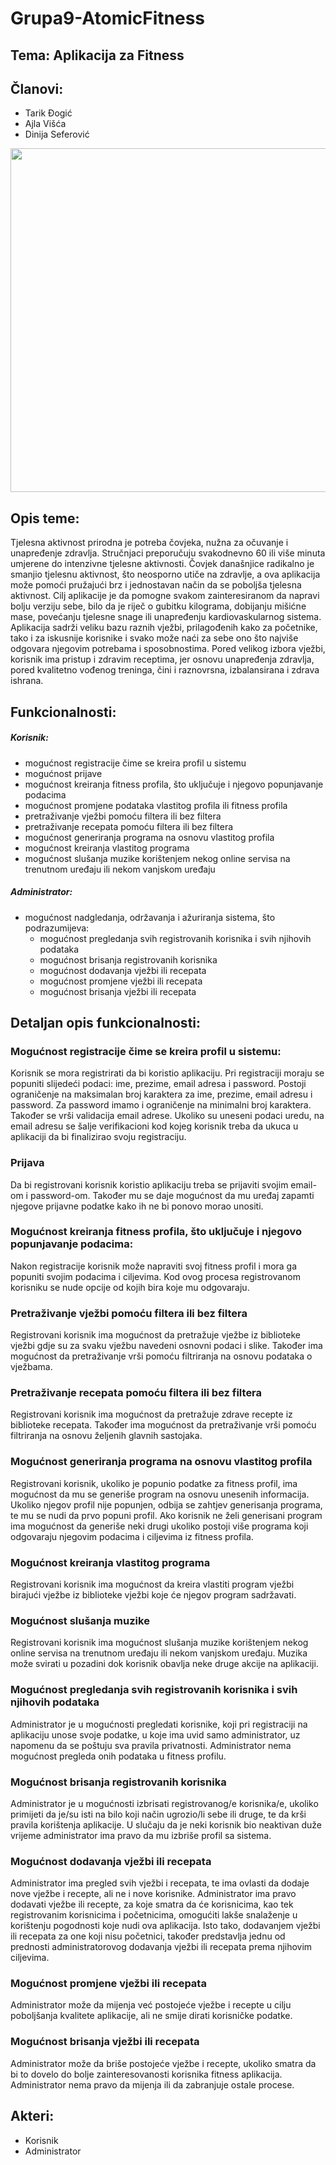 
# Grupa9-AtomicFitness
## Tema: Aplikacija za Fitness
## Članovi:
* Tarik Đogić 
* Ajla Višća 
* Dinija Seferović 

<p align="center">
<img src="https://user-images.githubusercontent.com/64585658/111088792-35575000-8529-11eb-9afe-ae09d0769559.jpg" width="550">
</p>

## Opis teme:
Tjelesna aktivnost prirodna je potreba čovjeka, nužna za očuvanje i unapređenje zdravlja. 
Stručnjaci preporučuju svakodnevno 60 ili više minuta umjerene do intenzivne tjelesne aktivnosti.
Čovjek današnjice radikalno je smanjio tjelesnu aktivnost, što neosporno utiče na zdravlje, a ova aplikacija može pomoći pružajući brz i jednostavan način da se poboljša tjelesna aktivnost. Cilj aplikacije je da pomogne svakom zainteresiranom da napravi bolju verziju sebe, bilo da je riječ o gubitku kilograma, dobijanju mišićne mase, povećanju tjelesne snage ili unapređenju kardiovaskularnog sistema. Aplikacija sadrži veliku bazu raznih vježbi, prilagođenih kako za početnike, tako i za iskusnije korisnike i svako može naći za sebe ono što najviše odgovara njegovim potrebama i sposobnostima. Pored velikog izbora vježbi, korisnik ima pristup i zdravim receptima, jer osnovu unapređenja zdravlja, pored  kvalitetno vođenog treninga, čini i raznovrsna, izbalansirana i zdrava ishrana.

## Funkcionalnosti:
##### Korisnik:
- mogućnost registracije čime se kreira profil u sistemu
- mogućnost prijave
- mogućnost kreiranja fitness profila, što uključuje i njegovo popunjavanje podacima
- mogućnost promjene podataka vlastitog profila ili fitness profila
- pretraživanje vježbi pomoću filtera ili bez filtera
- pretraživanje recepata pomoću filtera ili bez filtera
- mogućnost generiranja programa na osnovu vlastitog profila
- mogućnost kreiranja vlastitog programa
- mogućnost slušanja muzike korištenjem nekog online servisa na trenutnom uređaju ili nekom vanjskom uređaju

##### Administrator:
- mogućnost nadgledanja, održavanja i ažuriranja sistema, što podrazumijeva:
    - mogućnost pregledanja svih registrovanih korisnika i svih njihovih podataka
    - mogućnost brisanja registrovanih korisnika
    - mogućnost dodavanja vježbi ili recepata
    - mogućnost promjene vježbi ili recepata
    - mogućnost brisanja vježbi ili recepata

## Detaljan opis funkcionalnosti:

### Mogućnost registracije čime se kreira profil u sistemu:
   
   Korisnik se mora registrirati da bi koristio aplikaciju. Pri registraciji moraju se popuniti slijedeći podaci: ime, prezime, email adresa i password.
   Postoji ograničenje na maksimalan broj karaktera za ime, prezime, email adresu i password. Za password imamo i ograničenje na minimalni broj karaktera. Također se vrši validacija email adrese. Ukoliko su uneseni podaci uredu,
   na email adresu se šalje verifikacioni kod kojeg korisnik treba da ukuca u aplikaciji da bi finalizirao svoju registraciju.
   
### Prijava

   Da bi registrovani korisnik koristio aplikaciju treba se prijaviti svojim email-om i password-om. Također mu se daje mogućnost da mu uređaj zapamti njegove prijavne podatke kako ih ne bi ponovo morao unositi.
   
### Mogućnost kreiranja fitness profila, što uključuje i njegovo popunjavanje podacima:

   Nakon registracije korisnik može napraviti svoj fitness profil i mora ga popuniti svojim podacima i ciljevima. Kod ovog procesa registrovanom korisniku se nude opcije od kojih bira koje mu odgovaraju. 
    
### Pretraživanje vježbi pomoću filtera ili bez filtera
    
   Registrovani korisnik ima mogućnost da pretražuje vježbe iz biblioteke vježbi gdje su za svaku vježbu navedeni osnovni podaci i slike. Također ima mogućnost da 
   pretraživanje vrši pomoću filtriranja na osnovu podataka o vježbama.
    
### Pretraživanje recepata pomoću filtera ili bez filtera

   Registrovani korisnik ima mogućnost da pretražuje zdrave recepte iz biblioteke recepata. Također ima mogućnost da pretraživanje vrši pomoću filtriranja na osnovu 
   željenih glavnih sastojaka.
   
### Mogućnost generiranja programa na osnovu vlastitog profila

   Registrovani korisnik, ukoliko je popunio podatke za fitness profil, ima mogućnost da mu se generiše program na osnovu unesenih informacija. Ukoliko njegov profil nije
   popunjen, odbija se zahtjev generisanja programa, te mu se nudi da prvo popuni profil. Ako korisnik ne želi generisani program ima mogućnost da generiše neki drugi ukoliko  postoji više programa koji odgovaraju njegovim podacima i ciljevima iz fitness profila.
   
### Mogućnost kreiranja vlastitog programa

   Registrovani korisnik ima mogućnost da kreira vlastiti program vježbi birajući vježbe iz biblioteke vježbi koje će njegov program sadržavati.
   
### Mogućnost slušanja muzike 

   Registrovani korisnik ima mogućnost slušanja muzike korištenjem nekog online servisa na trenutnom uređaju ili nekom vanjskom uređaju. Muzika može svirati u pozadini
   dok korisnik obavlja neke druge akcije na aplikaciji.


### Mogućnost pregledanja svih registrovanih korisnika i svih njihovih podataka

   Administrator je u mogućnosti pregledati korisnike, koji pri registraciji na aplikaciju unose svoje podatke, u koje ima uvid samo administrator, uz napomenu da se poštuju sva    pravila privatnosti. Administrator nema mogućnost pregleda onih podataka u fitness profilu. 
   
### Mogućnost brisanja registrovanih korisnika
   
   Administrator je u mogućnosti izbrisati registrovanog/e korisnika/e, ukoliko primijeti da je/su isti na bilo koji način ugrozio/li sebe ili druge, te da krši pravila            korištenja aplikacije. U slučaju da je neki korisnik bio neaktivan duže vrijeme administrator ima pravo da mu izbriše profil sa sistema.
   
### Mogućnost dodavanja vježbi ili recepata
   
   Administrator ima pregled svih vježbi i recepata, te ima ovlasti da dodaje nove vježbe i recepte, ali ne i nove korisnike. Administrator ima pravo dodavati vježbe ili            recepte, za koje smatra da će korisnicima, kao tek registrovanim korisnicima i početnicima, omogućiti lakše snalaženje u korištenju pogodnosti koje nudi ova aplikacija. Isto    tako, dodavanjem vježbi ili recepata za one koji nisu početnici, također predstavlja jednu od prednosti administratorovog dodavanja vježbi ili recepata prema njihovim            ciljevima. 
   
### Mogućnost promjene vježbi ili recepata
    
   Administrator može da mijenja već postojeće vježbe i recepte u cilju poboljšanja kvalitete aplikacije, ali ne smije dirati korisničke podatke. 
    
### Mogućnost brisanja vježbi ili recepata

   Administrator može da briše postojeće vježbe i recepte, ukoliko smatra da bi to dovelo do bolje zainteresovanosti korisnika fitness aplikacija. Administrator nema pravo da      mijenja ili da zabranjuje ostale procese.
   
## Akteri:
- Korisnik
- Administrator
